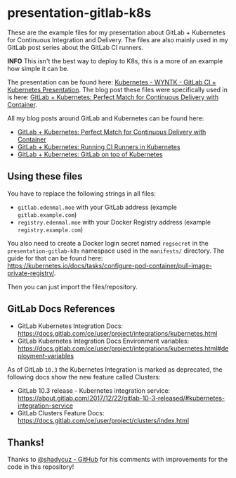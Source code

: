 # presentation-gitlab-k8s
These are the example files for my presentation about GitLab + Kubernetes for Continuous Integration and Delivery.
The files are also mainly used in my GitLab post series about the GitLab CI runners.

**INFO** This isn't the best way to deploy to K8s, this is a more of an example how simple it can be.

The presentation can be found here: [Kubernetes - WYNTK - GitLab CI + Kubernetes Presentation](https://edenmal.net/2017/07/31/Kubernetes-WYNTK-GitLab-CI-Kubernetes-Presentation/).
The blog post these files were specifically used in is here: [GitLab + Kubernetes: Perfect Match for Continuous Delivery with Container](https://edenmal.net/2017/07/04/GitLab-Kubernetes-Perfect-Match-for-Continuous-Delivery-with-Container/).

All my blog posts around GitLab and Kubernetes can be found here:
* [GitLab + Kubernetes: Perfect Match for Continuous Delivery with Container](https://edenmal.net/2017/07/04/GitLab-Kubernetes-Perfect-Match-for-Continuous-Delivery-with-Container/)
* [GitLab + Kubernetes: Running CI Runners in Kubernetes](https://edenmal.net/2017/08/31/GitLab-Kubernetes-Running-CI-Runners-in-Kubernetes/)
* [GitLab + Kubernetes: GitLab on top of Kubernetes](https://edenmal.net/2017/11/04/GitLab-Kubernetes-GitLab-on-top-of-Kubernetes/)

## Using these files
You have to replace the following strings in all files:
* `gitlab.edenmal.moe` with your GitLab address (example `gitlab.example.com`)
* `registry.edenmal.moe` with your Docker Registry address (example `registry.example.com`)

You also need to create a Docker login secret named `regsecret` in the `presentation-gitlab-k8s` namespace used in the `manifests/` directory.
The guide for that can be found here: https://kubernetes.io/docs/tasks/configure-pod-container/pull-image-private-registry/.

Then you can just import the files/repository.

## GitLab Docs References
* GitLab Kubernetes Integration Docs: https://docs.gitlab.com/ce/user/project/integrations/kubernetes.html
* GitLab Kubernetes Integration Docs Environment variables: https://docs.gitlab.com/ce/user/project/integrations/kubernetes.html#deployment-variables

As of GitLab `10.3` the Kubernetes Integration is marked as deprecated, the following docs show the new feature
called Clusters:
* GitLab 10.3 release - Kubernetes integration service: https://about.gitlab.com/2017/12/22/gitlab-10-3-released/#kubernetes-integration-service
* GitLab Clusters Feature Docs: https://docs.gitlab.com/ce/user/project/clusters/index.html

## Thanks!
Thanks to [@shadycuz - GitHub](https://github.com/shadycuz) for his comments with improvements for the code in this repository!

